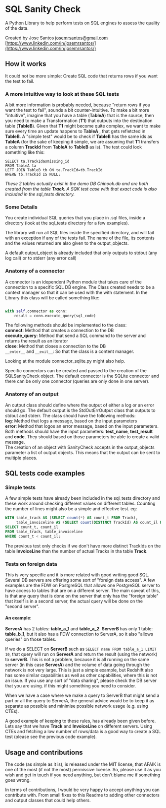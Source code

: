 # SQL Sanity Check

A Python Library to help perform tests on SQL engines to assess the quality of the data.

Created by Jose Santos
[josemrsantos@gmail.com](mailto:josemrsantos@gmail.com)
[https://www.linkedin.com/in/josemrsantos/](https://www.linkedin.com/in/josemrsantos/)

## How it works

It could not be more simple: Create SQL code that returns rows if you want the test to fail.

### A more intuitive way to look at these SQL tests

A bit more information is probably needed, because "return rows if you want the test to fail", sounds a bit counter-intuitive. To make a bit more "intuitive", imagine that you have a table (**TableA**) that is the source, then you need to make a Transformation (**T1**) that outputs into the destination table (**TableB**). Given that **T1** might become quite complex, we want to make sure every time an update happens to **TableA** , that gets refletcted in **TableB**. A "simple test" would be to check if **TableB** has the same ids as **TableA** (for the sake of keeping it simple, we are assuming that **T1** transfers a column **TrackId** from **TableA** to **TableB** as is). The test could look something like this:

```
SELECT ta.TrackIdasmissing_id
FROM TableA ta
LEFT JOIN TableB tb ON ta.TrackId=tb.TrackId
WHERE tb.TrackId IS NULL;
```

*These 2 tables actually exist in the demo DB Chinook.db and are both created from the table **Track**. A SQK test case with that exact code is also included in the sql_tests directory.*

### Some Details

You create individual SQL queries that you place in .sql files, inside a directory (look at the sql_tests directory for a few examples).

The library will run all SQL files inside the specified directory, and will fail with an exception if any of the tests fail. The name of the file, its contents and the values returned are also given to the output_objects.

A default output_object is already included that only outputs to stdout (any log call) or to stderr (any error call)

### Anatomy of a connector

A connector is an idependent Python module that takes care of the connection to a specific SQL DB engine.
The Class created needs to be a context manager so that it can be used with the with statement. In the Library this class will be called something like:

```python

with self.connector as conn:
    result = conn.execute_query(sql_code)
```

The following methods should be implemented to the class:  
**connect**: Method that creates a connection to the DB  
**execute_query**: Method that send a SQL command to the server and returns the result as an iterator  
**close**: Method that closes a connection to the DB  
`__enter__` and `__exit__`: So that the class is a content manager.  

Looking at the module connector_sqlite.py might also help.

Specific connectors can be created and passed to the creation of the SQLSanityCheck object. 
The default connector is the SQLite connector and there can be only one connector (queries are only done in one server).


### Anatomy of an output

An output class should define where the output of either a log or an error should go. 
The default output is the StdOutErrOutput class that outputs to stdout and stderr. 
The class should have the following methods:  
**log**: Method that logs a message, based on the input parameters   
**error**: Method that logos an error message, based on the input parameters.  
Both methods should have the input parameters: **test_name**, **test_result** and **code**. 
They should based on those parameters be able to create a valid message.  
The creation of an object with SanityCheck accepts in the output_objects parameter a list of output objects.
This means that the output can be sent to multiple places.

## SQL tests code examples
### Simple tests
A few simple tests have already been included in the sql_tests directory and these work around checking different 
values on different tables. Counting the number of lines might also be a simple and effective test. eg:

```sql
WITH table_track AS (SELECT count(*) AS count_t FROM Track),
     table_invoiceline AS (SELECT count(DISTINCT TrackId) AS count_il FROM InvoiceLine)
SELECT count_t, count_il
FROM table_track, table_invoiceline
WHERE count_t < count_il;
```
The previous test only checks if we don't have more distinct TrackIds on the table **InvoiceLine** than the number of 
actual Tracks in tha table **Track**.

### Tests on foreign data

This is very specific and it is more related with good writing good SQL. Several DB servers are offering some sort of 
"foreign data access". A few examples are the FDW on PostgreSQL that allows one PostgreSQL server to have access to 
tables that are on a different server. The main caveat of this, is that any query that is done on the server that only 
has the "foreign table" that itself is in a second server, the actual query will be done on the "second server".

#### An example:

**ServerA** has 2 tables: **table_a_1** and **table_a_2**. **ServerB** has only 1 table: **table_b_1**, but it also has 
a FDW connection to ServerA, so it also "allows queries" on those tables.

If we do a SELECT on **ServerB** such as `SELECT name FROM table_a_1 LIMIT 10`, that query will run on **ServerA** and 
return the result (using the network) to **serverB**. This is not a problem, because it is all running on the same 
server (in this case **ServerA**) and the volume of data going through the network is not very large. This is just a 
simple example, but Redshift also has some similar capabilities as well as other capabilities, where this is not an 
issue. If you use any sort of "data sharing", please check the DB server that you are using. if this might something 
you need to consider.

When we have a case where we make a query to ServerB that might send a part or all the query to ServerA, the general 
advice would be to keep it as separate as possible and minimise possible network usage (e.g. using CTEs).

A good example of keeping to these rules, has already been given before. Lets say that we have **Track** and 
**InvoiceLine** on different servers. Using CTEs and fetching a low number of rows/data is a good way to create a SQL 
test (please see the previous code example).

## Usage and contributions

The code (as simple as it is), is released under the MIT license, that AFAIK is one of the most (if not the most) 
permissive license. So, please use it as you wish and get in touch if you need anything, but don't blame me if 
something goes wrong.

In terms of contributions, I would be very happy to accept anything you can contribute with. From small fixes to this 
Readme to adding other connectors and output classes that could help others.
